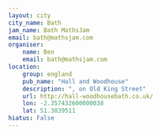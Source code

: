 ```yaml
---
layout: city                                           
city_name: Bath                                                               
jam_name: Bath MathsJam
email: bath@mathsjam.com
organiser:
    name: Ben
    email: bath@mathsjam.com
location:
    group: england
    pub_name: "Hall and Woodhouse"
    description: ", on Old King Street"
    url: http://hall-woodhousebath.co.uk/
    lon: -2.357432600000038
    lat: 51.3839511
hiatus: False
---
```

